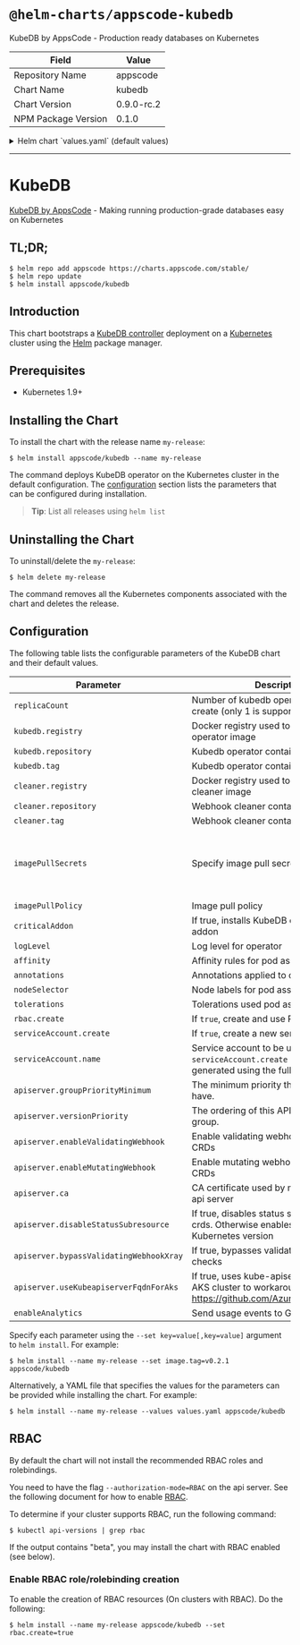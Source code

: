 # `@helm-charts/appscode-kubedb`

KubeDB by AppsCode - Production ready databases on Kubernetes

| Field               | Value      |
| ------------------- | ---------- |
| Repository Name     | appscode   |
| Chart Name          | kubedb     |
| Chart Version       | 0.9.0-rc.2 |
| NPM Package Version | 0.1.0      |

<details>

<summary>Helm chart `values.yaml` (default values)</summary>

```yaml
##
## KubeDB chart configuration
##
# Declare variables to be passed into your templates.
replicaCount: 1
# Docker registry containing Kubedb images
kubedb:
  registry: kubedb
  repository: operator
  tag: 0.9.0-rc.2
cleaner:
  registry: appscode
  repository: kubectl
  tag: v1.11
## Optionally specify an array of imagePullSecrets.
## Secrets must be manually created in the namespace.
## ref: https://kubernetes.io/docs/concepts/containers/images/#specifying-imagepullsecrets-on-a-pod
##
# imagePullSecrets:
#   - name: myRegistryKeySecretName
## Specify a imagePullPolicy
## ref: http://kubernetes.io/docs/user-guide/images/#pre-pulling-images
##
imagePullPolicy: IfNotPresent
## Installs KubeDB operator as critical addon
## https://kubernetes.io/docs/tasks/administer-cluster/guaranteed-scheduling-critical-addon-pods/
criticalAddon: false

## Log level for operator
logLevel: 3

## Annotations passed to operator pod(s).
##
annotations: {}

## Node labels for pod assignment
## Ref: https://kubernetes.io/docs/user-guide/node-selection/
##
nodeSelector:
  beta.kubernetes.io/os: linux
  beta.kubernetes.io/arch: amd64

## Tolerations for pod assignment
## Ref: https://kubernetes.io/docs/concepts/configuration/taint-and-toleration/
##
tolerations: {}

## Affinity for pod assignment
## Ref: https://kubernetes.io/docs/concepts/configuration/assign-pod-node/#affinity-and-anti-affinity
##
affinity: {}

rbac:
  # Specifies whether RBAC resources should be created
  create: true

serviceAccount:
  # Specifies whether a ServiceAccount should be created
  create: true
  # The name of the ServiceAccount to use.
  # If not set and create is true, a name is generated using the fullname template
  name:

apiserver:
  # groupPriorityMinimum is the minimum priority the group should have. Please see
  # https://github.com/kubernetes/kube-aggregator/blob/release-1.9/pkg/apis/apiregistration/v1beta1/types.go#L58-L64
  # for more information on proper values of this field.
  groupPriorityMinimum: 10000
  # versionPriority is the ordering of this API inside of the group. Please see
  # https://github.com/kubernetes/kube-aggregator/blob/release-1.9/pkg/apis/apiregistration/v1beta1/types.go#L66-L70
  # for more information on proper values of this field
  versionPriority: 15
  # enableMutatingWebhook is used to configure mutating webhook for KubeDB CRDs
  enableMutatingWebhook: true
  # enableValidatingWebhook is used to configure validating webhook for KubeDB CRDs
  enableValidatingWebhook: true
  # CA certificate used by main Kubernetes api server
  ca: not-ca-cert
  # If true, disables status sub resource for crds.
  # Otherwise, enables status sub resource for Kubernetes version >= 1.11 and disables for other versions.
  disableStatusSubresource: false
  # If true, bypasses validating webhook xray checks
  bypassValidatingWebhookXray: false
  # If true, uses kube-apiserver FQDN for AKS cluster to workaround https://github.com/Azure/AKS/issues/522 (default true)
  useKubeapiserverFqdnForAks: true

# Send usage events to Google Analytics
enableAnalytics: true
```

</details>

---

# KubeDB

[KubeDB by AppsCode](https://github.com/kubedb/cli) - Making running production-grade databases easy on Kubernetes

## TL;DR;

```console
$ helm repo add appscode https://charts.appscode.com/stable/
$ helm repo update
$ helm install appscode/kubedb
```

## Introduction

This chart bootstraps a [KubeDB controller](https://github.com/kubedb/cli) deployment on a [Kubernetes](http://kubernetes.io) cluster using the [Helm](https://helm.sh) package manager.

## Prerequisites

- Kubernetes 1.9+

## Installing the Chart

To install the chart with the release name `my-release`:

```console
$ helm install appscode/kubedb --name my-release
```

The command deploys KubeDB operator on the Kubernetes cluster in the default configuration. The [configuration](#configuration) section lists the parameters that can be configured during installation.

> **Tip**: List all releases using `helm list`

## Uninstalling the Chart

To uninstall/delete the `my-release`:

```console
$ helm delete my-release
```

The command removes all the Kubernetes components associated with the chart and deletes the release.

## Configuration

The following table lists the configurable parameters of the KubeDB chart and their default values.

| Parameter                               | Description                                                                                                                   | Default                                                  |
| --------------------------------------- | ----------------------------------------------------------------------------------------------------------------------------- | -------------------------------------------------------- |
| `replicaCount`                          | Number of kubedb operator replicas to create (only 1 is supported)                                                            | `1`                                                      |
| `kubedb.registry`                       | Docker registry used to pull Kubedb operator image                                                                            | `kubedb`                                                 |
| `kubedb.repository`                     | Kubedb operator container image                                                                                               | `operator`                                               |
| `kubedb.tag`                            | Kubedb operator container image tag                                                                                           | `0.9.0-rc.2`                                             |
| `cleaner.registry`                      | Docker registry used to pull Webhook cleaner image                                                                            | `appscode`                                               |
| `cleaner.repository`                    | Webhook cleaner container image                                                                                               | `kubectl`                                                |
| `cleaner.tag`                           | Webhook cleaner container image tag                                                                                           | `v1.11`                                                  |
| `imagePullSecrets`                      | Specify image pull secrets                                                                                                    | `nil` (does not add image pull secrets to deployed pods) |
| `imagePullPolicy`                       | Image pull policy                                                                                                             | `IfNotPresent`                                           |
| `criticalAddon`                         | If true, installs KubeDB operator as critical addon                                                                           | `false`                                                  |
| `logLevel`                              | Log level for operator                                                                                                        | `3`                                                      |
| `affinity`                              | Affinity rules for pod assignment                                                                                             | `{}`                                                     |
| `annotations`                           | Annotations applied to operator pod(s)                                                                                        | `{}`                                                     |
| `nodeSelector`                          | Node labels for pod assignment                                                                                                | `{}`                                                     |
| `tolerations`                           | Tolerations used pod assignment                                                                                               | `{}`                                                     |
| `rbac.create`                           | If `true`, create and use RBAC resources                                                                                      | `true`                                                   |
| `serviceAccount.create`                 | If `true`, create a new service account                                                                                       | `true`                                                   |
| `serviceAccount.name`                   | Service account to be used. If not set and `serviceAccount.create` is `true`, a name is generated using the fullname template | ``                                                       |
| `apiserver.groupPriorityMinimum`        | The minimum priority the group should have.                                                                                   | 10000                                                    |
| `apiserver.versionPriority`             | The ordering of this API inside of the group.                                                                                 | 15                                                       |
| `apiserver.enableValidatingWebhook`     | Enable validating webhooks for KubeDB CRDs                                                                                    | `true`                                                   |
| `apiserver.enableMutatingWebhook`       | Enable mutating webhooks for KubeDB CRDs                                                                                      | `true`                                                   |
| `apiserver.ca`                          | CA certificate used by main Kubernetes api server                                                                             | `not-ca-cert`                                            |
| `apiserver.disableStatusSubresource`    | If true, disables status sub resource for crds. Otherwise enables based on Kubernetes version                                 | `false`                                                  |
| `apiserver.bypassValidatingWebhookXray` | If true, bypasses validating webhook xray checks                                                                              | `false`                                                  |
| `apiserver.useKubeapiserverFqdnForAks`  | If true, uses kube-apiserver FQDN for AKS cluster to workaround https://github.com/Azure/AKS/issues/522                       | `true`                                                   |
| `enableAnalytics`                       | Send usage events to Google Analytics                                                                                         | `true`                                                   |

Specify each parameter using the `--set key=value[,key=value]` argument to `helm install`. For example:

```console
$ helm install --name my-release --set image.tag=v0.2.1 appscode/kubedb
```

Alternatively, a YAML file that specifies the values for the parameters can be provided while
installing the chart. For example:

```console
$ helm install --name my-release --values values.yaml appscode/kubedb
```

## RBAC

By default the chart will not install the recommended RBAC roles and rolebindings.

You need to have the flag `--authorization-mode=RBAC` on the api server. See the following document for how to enable [RBAC](https://kubernetes.io/docs/admin/authorization/rbac/).

To determine if your cluster supports RBAC, run the following command:

```console
$ kubectl api-versions | grep rbac
```

If the output contains "beta", you may install the chart with RBAC enabled (see below).

### Enable RBAC role/rolebinding creation

To enable the creation of RBAC resources (On clusters with RBAC). Do the following:

```console
$ helm install --name my-release appscode/kubedb --set rbac.create=true
```
